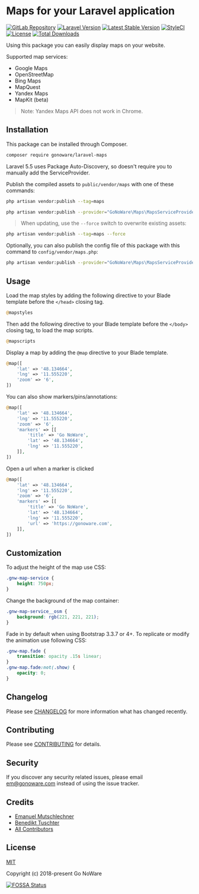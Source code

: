 # Maps for your Laravel application

[![GitLab Repository](https://img.shields.io/badge/GitLab-gonoware/laravel--maps-blue.svg?logo=gitlab&style=flat-square&longCache=true)](https://gitlab.com/gonoware/laravel-maps)
[![Laravel Version](https://img.shields.io/badge/Laravel-5.5-blue.svg?logo=laravel&style=flat-square&longCache=true)]()
[![Latest Stable Version](https://poser.pugx.org/gonoware/laravel-maps/v/stable?format=flat-square)](https://packagist.org/packages/gonoware/laravel-maps)
[![StyleCI](https://gitlab.styleci.io/repos/8146646/shield)](https://gitlab.styleci.io/repos/8146646)
[![License](https://poser.pugx.org/gonoware/laravel-maps/license?format=flat-square)](https://packagist.org/packages/gonoware/laravel-maps)
[![Total Downloads](https://poser.pugx.org/gonoware/laravel-maps/downloads?format=flat-square)](https://packagist.org/packages/gonoware/laravel-maps)

Using this package you can easily display maps on your website.

Supported map services: 
 * Google Maps
 * OpenStreetMap
 * Bing Maps
 * MapQuest
 * Yandex Maps
 * MapKit (beta)

> Note: Yandex Maps API does not work in Chrome.

## Installation

This package can be installed through Composer.
```bash
composer require gonoware/laravel-maps
```
Laravel 5.5 uses Package Auto-Discovery, so doesn't require you to manually add 
the ServiceProvider.

Publish the compiled assets to `public/vendor/maps` with one of these 
commands:
```bash
php artisan vendor:publish --tag=maps
```
```bash
php artisan vendor:publish --provider="GoNoWare\Maps\MapsServiceProvider" --tag=public
```
> When updating, use the `--force` switch to overwrite existing assets:
```bash
php artisan vendor:publish --tag=maps --force
```

Optionally, you can also publish the config file of this package with this 
command to `config/vendor/maps.php`:
```bash
php artisan vendor:publish --provider="GoNoWare\Maps\MapsServiceProvider" --tag=config
```


## Usage

Load the map styles by adding the following directive to your
Blade template before the `</head>` closing tag.
```php
@mapstyles
```

Then add the following directive to your Blade template
before the `</body>` closing tag, to load the map scripts.
```php
@mapscripts
```

Display a map by adding the `@map` directive to your Blade template.
```php
@map([
    'lat' => '48.134664',
    'lng' => '11.555220',
    'zoom' => '6',
])
```
You can also show markers/pins/annotations:
```php
@map([
    'lat' => '48.134664',
    'lng' => '11.555220',
    'zoom' => '6',
    'markers' => [[
        'title' => 'Go NoWare',
        'lat' => '48.134664',
        'lng' => '11.555220',
    ]],
])
```

Open a url when a marker is clicked
```php
@map([
    'lat' => '48.134664',
    'lng' => '11.555220',
    'zoom' => '6',
    'markers' => [[
        'title' => 'Go NoWare',
        'lat' => '48.134664',
        'lng' => '11.555220',
        'url' => 'https://gonoware.com',
    ]],
])
```

## Customization

To adjust the height of the map use CSS:
```css
.gnw-map-service {
    height: 750px;
}
```

Change the background of the map container:
```css
.gnw-map-service__osm {
    background: rgb(221, 221, 221);
}
```

Fade in by default when using Bootstrap 3.3.7 or 4+. To replicate or modify the animation use following CSS:
```css
.gnw-map.fade {
    transition: opacity .15s linear;
}
.gnw-map.fade:not(.show) {
    opacity: 0;
}
```


## Changelog

Please see [CHANGELOG](CHANGELOG.md) for more information what has changed recently.


## Contributing

Please see [CONTRIBUTING](CONTRIBUTING.md) for details.


## Security

If you discover any security related issues, please email [em@gonoware.com](mailto:em@gonoware.com) 
instead of using the issue tracker.


## Credits

- [Emanuel Mutschlechner](https://gitlab.com/emanuelmutschlechner)
- [Benedikt Tuschter](https://gitlab.com/benedikttuschter)
- [All Contributors](https://gitlab.com/gonoware/laravel-maps/graphs/master)


## License

[MIT](LICENSE.md)
 
Copyright (c) 2018-present Go NoWare
 
[![FOSSA Status](https://app.fossa.io/api/projects/git%2Bgitlab.com%2Fgonoware%2Flaravel-maps.svg?type=large)](https://app.fossa.io/projects/git%2Bgitlab.com%2Fgonoware%2Flaravel-maps?ref=badge_large)
